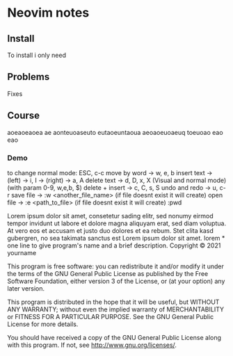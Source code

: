 # Neovim notes

## Install 

To install i only need

## Problems

Fixes

## Course
aoeaoeaoea
ae
aonteuoaseuto
eutaoeuntaoua
aeoaoeuoaeuq
toeuoao
eao
eao

### Demo

to change normal mode: ESC, c-c 
move by word -> w, e, b 
insert text -> (left) -> i, I -> (right) -> a, A 
delete text -> d, D, x, X (Visual and normal mode) (with param 0-9, w,e,b, $)
delete + insert -> c, C, s, S 
undo and redo -> u, c-r 
save file -> :w <another_file_name> (if file doesnt exist it will create)
open file -> :e <path_to_file> (if file doesnt exist it will create)
            :pwd




Lorem ipsum dolor sit amet, consetetur sading elitr, sed nonumy eirmod tempor invidunt ut labore et dolore magna aliquyam erat, sed diam voluptua. At vero eos et accusam et justo duo dolores et ea rebum. Stet clita kasd gubergren, no sea takimata sanctus est Lorem ipsum dolor sit amet.
lorem * one line to give program's name and a brief description.
Copyright © 2021 yourname

This program is free software: you can redistribute it and/or modify
it under the terms of the GNU General Public License as published by
the Free Software Foundation, either version 3 of the License, or
(at your option) any later version.

This program is distributed in the hope that it will be useful,
but WITHOUT ANY WARRANTY; without even the implied warranty of
MERCHANTABILITY or FITNESS FOR A PARTICULAR PURPOSE.  See the
GNU General Public License for more details.

You should have received a copy of the GNU General Public License
along with this program.  If not, see <http://www.gnu.org/licenses/>.


